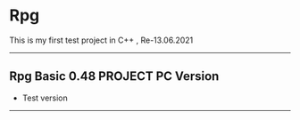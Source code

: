 # Rpg
This is my first test project in C++ , Re-13.06.2021

-------------------------------------
Rpg Basic 0.48 PROJECT PC Version
--------------------------------------
* Test version
--------------------------------------

